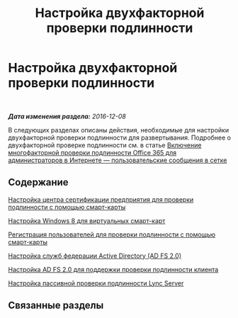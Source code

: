 ﻿---
title: Настройка двухфакторной проверки подлинности
TOCTitle: Настройка двухфакторной проверки подлинности
ms:assetid: 66cfa755-fe79-4d0f-b267-c3fa3c8f1c74
ms:mtpsurl: https://technet.microsoft.com/ru-ru/library/Dn308567(v=OCS.15)
ms:contentKeyID: 56270566
ms.date: 12/10/2016
mtps_version: v=OCS.15
ms.translationtype: HT
---

# Настройка двухфакторной проверки подлинности

 

_**Дата изменения раздела:** 2016-12-08_

В следующих разделах описаны действия, необходимые для настройки двухфакторной проверки подлинности для развертывания. Подробнее о двухфакторной проверке подлинности см. в статье [Включение многофакторной проверки подлинности Office 365 для администраторов в Интернете — пользовательские сообщения в сетке](http://go.microsoft.com/fwlink/p/?linkid=313332)

## Содержание

[Настройка центра сертификации предприятия для проверки подлинности с помощью смарт-карты](lync-server-2013-configuring-enterprise-ca-for-smart-card-authentication.md)

[Настройка Windows 8 для виртуальных смарт-карт](lync-server-2013-configuring-windows-8-for-virtual-smart-cards.md)

[Регистрация пользователей для проверки подлинности с помощью смарт-карты](lync-server-2013-enrolling-users-for-smart-card-authentication.md)

[Настройка служб федерации Active Directory (AD FS 2.0)](lync-server-2013-configuring-active-directory-federation-services-ad-fs-2-0.md)

[Настройка AD FS 2.0 для поддержки проверки подлинности клиента](lync-server-2013-configuring-ad-fs-2-0-to-support-client-authentication.md)

[Настройка пассивной проверки подлинности Lync Server](lync-server-2013-configuring-passive-authentication.md)

## Связанные разделы

